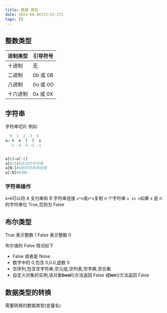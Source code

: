 ```yaml
---
title: 数据 类型
date: 2024-06-06T23:51:27Z
tags: []
---
```


## 整数类型

| 进制类型 | 引导符号 |
| -------- | -------- |
| 十进制   | 无       |
| 二进制   | 0b 或 0B |
| 八进制   | 0o 或 0O |
| 十六进制 | 0x 或 0X |

## 字符串

字符串切片
例如

```python
  0  1  2  3  4
a= h  e  l  l  o
  -5 -4 -3 -2 -1


a[0]=a[-5]
a[0:5]#区间的字符串
a[N:]#N到字符串的结尾
a[:N]#0到N
```

### 字符串操作

`A+B`可以将 A 支付串和 B 字符串连接
`x*n`或`n*x`复制 n 个字符串
`x in n`如果 x 是 n 的字符串位 True,否则为 False

## 布尔类型

True 表示整数 1
False 表示整数 0

布尔值的 False 情况如下

- False 或者是 None
- 数字中的 0,包含 0,0.0,虚数 0
- 空序列,包含空字符串,空元组,空列表,空字典,空合集
- 自定义对象的实例,该对象**bool**()方法返回 False 或**len**()方法返回 False

## 数据类型的转换

需要转换的数据类型(变量名)

